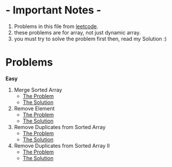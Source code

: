 # - Important Notes -
1. Problems in this file from [leetcode](https://leetcode.com/).
2. these problems are for array, not just dynamic array.
3. you must try to solve the problem first then, read my Solution :)
# Problems
**Easy**
1. Merge Sorted Array
   * [The Problem](https://leetcode.com/problems/merge-sorted-array/)
   * [The Solution](https://leetcode.com/problems/merge-sorted-array/solutions/4604180/beats-100-solve-merge-sorted-array)
2. Remove Element
   * [The Problem](https://leetcode.com/problems/remove-element/)
   * [The Solution](https://leetcode.com/problems/remove-element/solutions/4633283/best-100-c-simple-solution)
3. Remove Duplicates from Sorted Array
   * [The Problem](https://leetcode.com/problems/remove-duplicates-from-sorted-array/)
   * [The Solution](https://leetcode.com/problems/remove-duplicates-from-sorted-array/solutions/4637858/simple-solution-beginner-friendly)
4. Remove Duplicates from Sorted Array II
    * [The Problem](https://leetcode.com/problems/remove-duplicates-from-sorted-array-ii/)
    * [The Solution](https://leetcode.com/problems/remove-duplicates-from-sorted-array-ii/submissions/1160038364)
